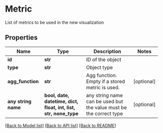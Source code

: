 # Metric

List of metrics to be used in the new visualization

## Properties
Name | Type | Description | Notes
------------ | ------------- | ------------- | -------------
**id** | **str** | ID of the object | 
**type** | **str** | Object type | 
**agg_function** | **str** | Agg function. Empty if a stored metric is used. | [optional] 
**any string name** | **bool, date, datetime, dict, float, int, list, str, none_type** | any string name can be used but the value must be the correct type | [optional]

[[Back to Model list]](../README.md#documentation-for-models) [[Back to API list]](../README.md#documentation-for-api-endpoints) [[Back to README]](../README.md)


